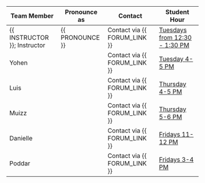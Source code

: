 | Team Member                  | Pronounce as    | Contact                      | Student Hour                                                                                            |
|------------------------------|-----------------|------------------------------|---------------------------------------------------------------------------------------------------------|
| {{ INSTRUCTOR }}; Instructor | {{ PRONOUNCE }} | Contact via {{ FORUM_LINK }} | [Tuesdays from 12:30 - 1:30 PM](https://ubc.zoom.us/j/69306195735?pwd=aFZUcHZvNWczUTlyNlNydHE2eXdQdz09) |
| Yohen                        |                 | Contact via {{ FORUM_LINK }} | [Tuesday 4-5 PM](https://ubc.zoom.us/j/61825634853?pwd=cnAreGtnWDZBQzhRL3JpN1BSaW5lUT09)                | 
| Luis                         |                 | Contact via {{ FORUM_LINK }} | [Thursday 4-5 PM](https://ubc.zoom.us/j/64505663366?pwd=cXRUQmUxWEZJQjdlVFZZRWtlQmNUZz09)               |
| Muizz                        |                 | Contact via {{ FORUM_LINK }} | [Thursday 5-6 PM](https://ubc.zoom.us/j/64018913999?pwd=QXhOVHhpVDdNcEo1dEY3WXpYOXUxQT09)              |
| Danielle                     |                 | Contact via {{ FORUM_LINK }} | [Fridays 11-12 PM](https://ubc.zoom.us/j/61896856986?pwd=ZzRxM3pXVlJ6dDNqbkhyZUlRTHgzUT09)              |
| Poddar                       |                 | Contact via {{ FORUM_LINK }} | [Fridays 3-4 PM](https://ubc.zoom.us/j/65825067446?pwd=aEVSRTZadktVNE85R2o1L05PS25mZz09)                |
